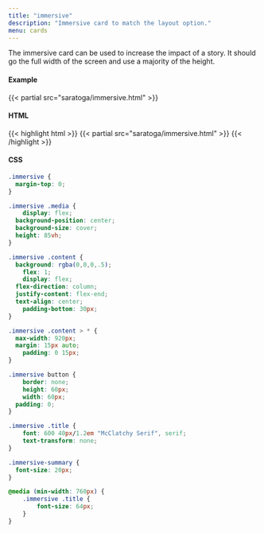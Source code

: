 ```yaml
---
title: "immersive"
description: "Immersive card to match the layout option."
menu: cards
---
```


The immersive card can be used to increase the impact of a story. It should go the full width of the screen and use a majority of the height.

#### Example
<div class="example">
  {{< partial src="saratoga/immersive.html" >}}
</div>

#### HTML
{{< highlight html >}}
{{< partial src="saratoga/immersive.html" >}}
{{< /highlight >}}

#### CSS
```css
.immersive {
  margin-top: 0;
}

.immersive .media {
	display: flex;
  background-position: center;
  background-size: cover;
  height: 85vh;
}

.immersive .content {
  background: rgba(0,0,0,.5);
	flex: 1;
	display: flex;
  flex-direction: column;
  justify-content: flex-end;
  text-align: center;
	padding-bottom: 30px;
}

.immersive .content > * {
  max-width: 920px;
  margin: 15px auto;
	padding: 0 15px;
}

.immersive button {
	border: none;
	height: 60px;
	width: 60px;
  padding: 0;
}

.immersive .title {
	font: 600 40px/1.2em "McClatchy Serif", serif;
	text-transform: none;
}

.immersive-summary {
  font-size: 20px;
}

@media (min-width: 760px) {
	.immersive .title {
		font-size: 64px;
	}
}
```
